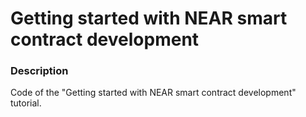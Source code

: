 Getting started with NEAR smart contract development
====================================================

### Description
Code of the "Getting started with NEAR smart contract development" tutorial.